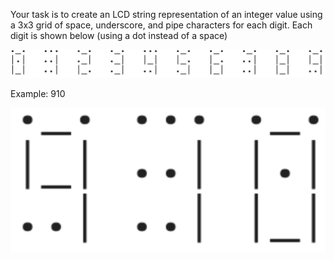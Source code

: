 Your task is to create an LCD string representation of an
integer value using a 3x3 grid of space, underscore, and
pipe characters for each digit. Each digit is shown below
(using a dot instead of a space)


![image](https://github.com/accenture-naama-rivlin/LCDString/blob/master/Screen%20Shot%202020-06-24%20at%2010.39.58%20AM.png?raw=true)

Example: 910

![image](https://github.com/accenture-naama-rivlin/LCDString/blob/master/Screen%20Shot%202020-06-24%20at%201.14.49%20PM.png?raw=true)